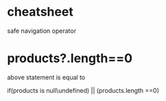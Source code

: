 # cheatsheet


safe navigation operator
# products?.length==0   

above statement is equal to

if(products is null\undefined) || (products.length ==0) 




